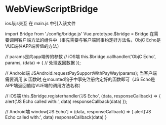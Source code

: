 # WebViewScriptBridge
ios与js交互
在 main.js 中引入该文件

import Bridge from './config/bridge.js'
Vue.prototype.$bridge = Bridge
在需要调用客户端方法的组件中（事先需要与客户端同事约定好方法名，ObjC Echo是VUE端往APP端传值的方法）

// params是向app端传的参数
// iOS端
this.$bridge.callhandler('ObjC Echo', params, (data) => {
    // 处理返回数据
});
 
 
// Android端
JSAndroid.requestPaySupportWithPayWay(params);
当客户端需要调用 js 函数时,在mounted钩子中事先注册约定好的函数即可（JS Echo是APP端返回值给VUE端的调用方法名称）

// iOS端
this.$bridge.registerhandler('JS Echo', (data, responseCallback) => {
  alert('JS Echo called with:', data)
  responseCallback(data)
});
 
// Android端
window['JS Echo'] = (data, responseCallback) => {
   alert('JS Echo called with:', data)
   responseCallback(data)
}
